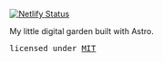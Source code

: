 [![Netlify Status](https://api.netlify.com/api/v1/badges/f24f7eab-ecf9-45f4-b341-202e819bd5ca/deploy-status)](https://app.netlify.com/sites/prazdev/deploys)

My little digital garden built with Astro.

<samp>licensed under <a href='./LICENSE'>MIT</a></samp>
